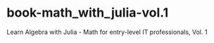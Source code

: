 # book-math_with_julia-vol.1
Learn Algebra with Julia - Math for entry-level IT professionals, Vol. 1
